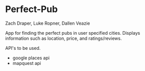 # Perfect-Pub

Zach Draper, Luke Ropner, Dallen Veazie

App for finding the perfect pubs in user specified cities. Displays information such as location, price, and ratings/reviews. 

API's to be used. 
- google places api
- mapquest api


